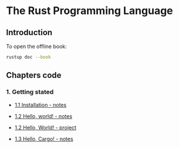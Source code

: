# The Rust Programming Language

## Introduction

To open the offline book:

```bash
rustup doc --book
```

## Chapters code

### 1. Getting stated

- [1.1 Installation - notes](docs/notes.md#11-installation)

- [1.2 Hello, world! - notes](docs/notes.md#12-hello-world)

- [1.2 Hello, World! - project](/hello_world/)

- [1.3 Hello, Cargo! - notes](docs/notes.md#12-hello-world)
